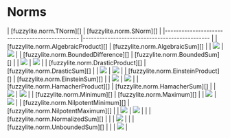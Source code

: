 # Norms

| [fuzzylite.norm.TNorm][]                      	| [fuzzylite.norm.SNorm][]                     	|
    |-----------------------------------------------	|----------------------------------------------	|
| [fuzzylite.norm.AlgebraicProduct][]           	| [fuzzylite.norm.AlgebraicSum][]              	|
| ![](../image/norm/T-AlgebraicProduct.svg)  	| ![](../image/norm/S-AlgebraicSum.svg)     	|
| [fuzzylite.norm.BoundedDifference][]          	| [fuzzylite.norm.BoundedSum][]                	|
| ![](../image/norm/T-BoundedDifference.svg) 	| ![](../image/norm/S-BoundedSum.svg)       	|
| [fuzzylite.norm.DrasticProduct][]             	| [fuzzylite.norm.DrasticSum][]                	|
| ![](../image/norm/T-DrasticProduct.svg)    	| ![](../image/norm/S-DrasticSum.svg)       	|
| [fuzzylite.norm.EinsteinProduct][]            	| [fuzzylite.norm.EinsteinSum][]               	|
| ![](../image/norm/T-EinsteinProduct.svg)   	| ![](../image/norm/S-EinsteinSum.svg)      	|
| [fuzzylite.norm.HamacherProduct][]            	| [fuzzylite.norm.HamacherSum][]               	|
| ![](../image/norm/T-HamacherProduct.svg)   	| ![](../image/norm/S-HamacherSum.svg)      	|
| [fuzzylite.norm.Minimum][]                    	| [fuzzylite.norm.Maximum][]                   	|
| ![](../image/norm/T-Minimum.svg)           	| ![](../image/norm/S-Maximum.svg)          	|
| [fuzzylite.norm.NilpotentMinimum][]           	| [fuzzylite.norm.NilpotentMaximum][]          	|
| ![](../image/norm/T-NilpotentMinimum.svg)  	| ![](../image/norm/S-NilpotentMaximum.svg) 	|
|                                               	| [fuzzylite.norm.NormalizedSum][]             	|
|                                               	| ![](../image/norm/S-NormalizedSum.svg)    	|
|                                               	| [fuzzylite.norm.UnboundedSum][]              	|
|                                               	| ![](../image/norm/S-UnboundedSum.svg)     	|
